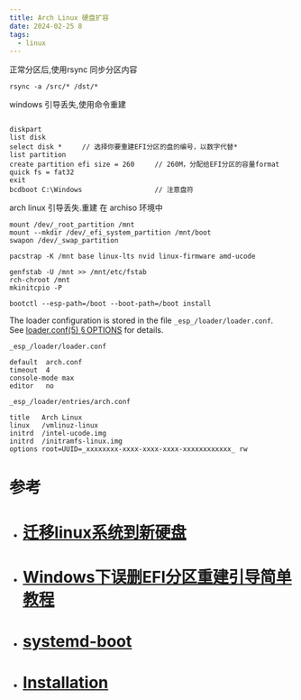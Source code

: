 ```yaml
---
title: Arch Linux 硬盘扩容
date: 2024-02-25 8
tags:
  - linux
---
```

正常分区后,使用rsync 同步分区内容

```Shell
rsync -a /src/* /dst/*
```

windows 引导丢失,使用命令重建
```CMD

diskpart 
list disk 
select disk *     // 选择你要重建EFI分区的盘的编号，以数字代替*
list partition 
create partition efi size = 260     // 260M，分配给EFI分区的容量format quick fs = fat32
exit  
bcdboot C:\Windows                  // 注意盘符

```

arch linux 引导丢失.重建
在 archiso 环境中
```shell
mount /dev/_root_partition /mnt
mount --mkdir /dev/_efi_system_partition /mnt/boot
swapon /dev/_swap_partition

pacstrap -K /mnt base linux-lts nvid linux-firmware amd-ucode

genfstab -U /mnt >> /mnt/etc/fstab
rch-chroot /mnt
mkinitcpio -P

bootctl --esp-path=/boot --boot-path=/boot install
```

The loader configuration is stored in the file `_esp_/loader/loader.conf`. See [loader.conf(5) § OPTIONS](https://man.archlinux.org/man/loader.conf.5#OPTIONS) for details.
```
_esp_/loader/loader.conf

default  arch.conf
timeout  4
console-mode max
editor   no
```

```
_esp_/loader/entries/arch.conf

title   Arch Linux
linux   /vmlinuz-linux
initrd  /intel-ucode.img
initrd  /initramfs-linux.img
options root=UUID=_xxxxxxxx-xxxx-xxxx-xxxx-xxxxxxxxxxxx_ rw
```
# 参考

- # [迁移linux系统到新硬盘](https://zhuanlan.zhihu.com/p/33341983?#) 
- # [Windows下误删EFI分区重建引导简单教程](https://blog.csdn.net/Rookie_tong/article/details/84455527#:~:text=%E9%87%8D%E5%BB%BAEFI%E5%88%86%E5%8C%BA%EF%BC%8C%E9%A6%96%E5%85%88%E9%9C%80%E8%A6%81%E4%B8%80%E4%B8%AAU%E7%9B%98%E3%80%82%20%E7%94%A8%E4%BA%8E%E5%88%B6%E4%BD%9CPE%E7%B3%BB%E7%BB%9F%E7%9B%98%EF%BC%8C%E4%BD%BF%E7%94%A8%E8%80%81%E6%AF%9B%E6%A1%83%E5%88%B6%E4%BD%9C%E5%8D%B3%E5%8F%AF%E3%80%82%20%E4%BD%BF%E7%94%A8PE%E7%B3%BB%E7%BB%9F%E7%9B%98%E8%BF%9B%E5%85%A5%E7%B3%BB%E7%BB%9F%EF%BC%8C%E6%89%93%E5%BC%80%E5%91%BD%E4%BB%A4%E8%A1%8C%E7%95%8C%E9%9D%A2%EF%BC%8C%E5%A6%82%E6%9E%9CEFI%E5%88%86%E5%8C%BA%E8%BF%98%E5%9C%A8%E7%9A%84%E8%AF%9D%EF%BC%8C%E7%9B%B4%E6%8E%A5%E4%BD%BF%E7%94%A8%E5%A6%82%E4%B8%8B%E5%91%BD%E4%BB%A4%E5%8D%B3%E5%8F%AF%EF%BC%8C%E5%85%B6%E4%B8%AD)
- # [systemd-boot](https://wiki.archlinux.org/title/Systemd-boot) 
- # [Installation](https://wiki.archlinux.org/title/installation_guide)
